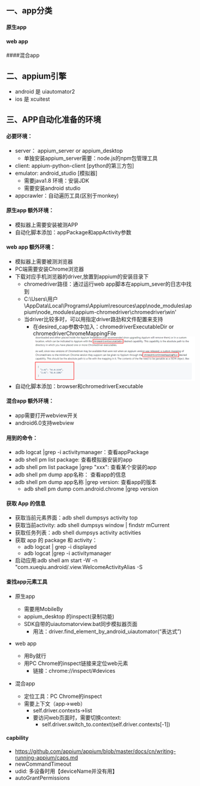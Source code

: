## 一、app分类
#### 原生app
#### web app
####混合app

## 二、appium引擎
- android 是 uiautomator2
- ios 是 xcuitest

## 三、APP自动化准备的环境
#### 必要环境：
- server： appium_server or appium_desktop
  + 单独安装appium_server需要：node.js的npm包管理工具
- client: appium-python-client [python的第三方包]
- emulator: android_studio [模拟器]
  + 需要java1.8 环境：安装JDK
  + 需要安装android studio  
- appcrawler：自动遍历工具(区别于monkey)
#### 原生app 额外环境：
- 模拟器上需要安装被测APP
- 自动化脚本添加：appPackage和appActivity参数
#### web app 额外环境：
- 模拟器上需要被测浏览器
- PC端需要安装Chrome浏览器
- 下载对应手机浏览器的driver,放置到appium的安装目录下
  + chromedriver路径：通过运行web app脚本在appium_sever的日志中找到
  + C:\Users\用户\AppData\Local\Programs\Appium\resources\app\node_modules\appium\node_modules\appium-chromedriver\chromedriver\win'
  + 当driver比较多时，可以用指定driver路劲和文件配置来支持
    * 在desired_cap参数中加入：chromedriverExecutableDir or chromedriverChromeMappingFile
  ![img.png](img.png)
- 自动化脚本添加：browser和chromedriverExecutable
#### 混合app 额外环境：
- app需要打开webview开关
- android6.0支持webview

#### 用到的命令：
- adb logcat |grep -i activitymanager：查看appPackage
- adb shell pm list package: 查看模拟器安装的app
- adb shell pm list package |grep "xxx": 查看某个安装的app  
- adb shell pm dump app名称： 查看app的信息
- adb shell pm dump app名称 |grep version: 查看app的版本
  + adb shell pm dump com.android.chrome |grep version
    
#### 获取 App 的信息
- 获取当前元素界面：adb shell dumpsys activity top
- 获取当前activity: adb shell dumpsys window | findstr mCurrent  
- 获取任务列表：adb shell dumpsys activity activities
- 获取 app 的 package 和 activity：
  + adb logcat | grep -i displayed
  + adb logcat |grep -i activitymanager  
- 启动应用:adb shell am start -W -n "com.xueqiu.android/.view.WelcomeActivityAlias -S

#### 查找app元素工具
- 原生app
  * 需要用MobileBy
  * appium_desktop 的inspect(录制功能)
  * SDK自带的uiautomatorview.bat同步模拟器页面
    + 用法：driver.find_element_by_android_uiautomator(“表达式”)
    
- web app
  * 用By就行
  * 用PC Chrome的inspect链接来定位web元素
    + 链接：chrome://inspect/#devices 
  
- 混合app
  * 定位工具：PC Chrome的inspect
  * 需要上下文（app->web）
    + self.driver.contexts->list
    + 要访问web页面时，需要切换context:
      - self.driver.switch_to.context(self.driver.contexts[-1])
  
#### capbility
- https://github.com/appium/appium/blob/master/docs/cn/writing-running-appium/caps.md
- newCommandTimeout
- udid: 多设备时用【deviceName并没有用】
- autoGrantPermissions

